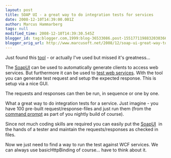 ```yaml
---
layout: post
title: SOAP UI - a great way to do integration tests for services
date: 2008-12-10T14:39:00.001Z
author: Marcus Hammarberg
tags: null
modified_time: 2008-12-10T14:39:30.545Z
blogger_id: tag:blogger.com,1999:blog-36533086.post-1551771198832030366
blogger_orig_url: http://www.marcusoft.net/2008/12/soap-ui-great-way-to-do-integration.html
---
```




Just found this
<a href="http://www.soapui.org" target="_blank">tool</a> - or actually
I've used but missed it's greatness...

The <a href="http://www.soapui.org" target="_blank">SoapUI</a> can be
used to automatically generate clients to access web services. But
furthermore it can be used to
<a href="http://www.soapui.org/userguide/functional/index.html"
target="_blank">test web services</a>. With the tool you can generate
test request and setup the expected response. This is setup via a nice
GUI.

The requests and responses can then be run, in sequence or one by one.

What a great way to do integration tests for a service. Just imagine -
you have 100 pre-built request/response-files and just run them (from
the <a href="http://www.soapui.org/userguide/commandline/index.html"
target="_blank">command prompt</a> as part of you nightly build of
course).

Since not much coding skills are required you can easily put the
<a href="http://www.soapui.org" target="_blank">SoapUI</a>  in the hands
of a tester and maintain the requests/responses as checked in files.

Now we just need to find a way to run the test against WCF services. We
can always use basicHttpBinding of course... have to think about it.
